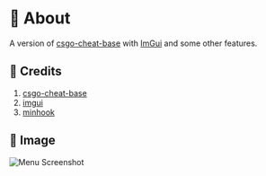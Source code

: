 ﻿# 📄 About
A version of [csgo-cheat-base](https://github.com/designer1337/csgo-cheat-base) with [ImGui](https://github.com/ocornut/imgui) and some other features.

## 🔨 Credits
1. [csgo-cheat-base](https://github.com/designer1337/csgo-cheat-base)
2. [imgui](https://github.com/ocornut/imgui)
3. [minhook](https://github.com/TsudaKageyu/minhook)

## 📸 Image
![Menu Screenshot](https://i.imgur.com/0lgdPCf.png)